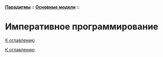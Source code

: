 **[Парадигмы](../../README.md#paradigms-models) :: [Основные модели](../../README.md#paradigms-models) ::**
# Императивное программирование

<!--

-->

[К оглавлению](../../README.md#paradigms-models)



[К оглавлению](../../README.md#paradigms-models)
